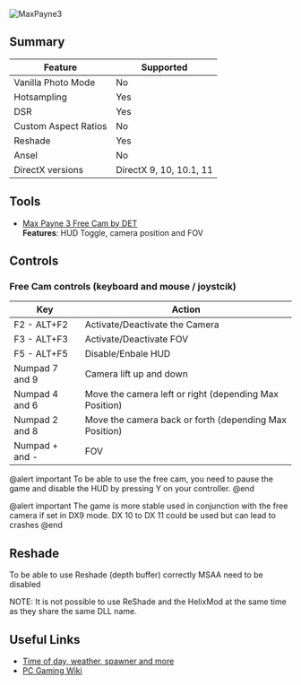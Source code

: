 ![MaxPayne3](Images\max_payne_3.png "Shot by Antic Owl")

## Summary

Feature | Supported
--|--
Vanilla Photo Mode | No
Hotsampling | Yes
DSR | Yes
Custom Aspect Ratios | No
Reshade | Yes
Ansel | No
DirectX versions | DirectX 9, 10, 10.1, 11
 
## Tools

* [Max Payne 3 Free Cam by DET](..\CheatTables\MaxPayne3_DET_1.CT)  
**Features**: HUD Toggle, camera position and FOV

## Controls

### Free Cam controls (keyboard and mouse / joystcik)

Key | Action
--|--
F2 - ALT+F2 | Activate/Deactivate the Camera
F3 - ALT+F3 | Activate/Deactivate FOV
F5 - ALT+F5 | Disable/Enbale HUD
Numpad 7 and 9 | Camera lift up and down
Numpad 4 and 6 | Move the camera left or right (depending Max Position)
Numpad 2 and 8 | Move the camera back or forth (depending Max Position)
Numpad + and - | FOV


@alert important
To be able to use the free cam, you need to pause the game and disable the HUD by pressing Y on your controller.
@end

@alert important
The game is more stable used in conjunction with the free camera if set in DX9 mode. 
DX 10 to DX 11 could be used but can lead to crashes
@end

## Reshade

To be able to use Reshade (depth buffer) correctly MSAA need to be disabled

NOTE: It is not possible to use ReShade and the HelixMod at the same time as they share the same DLL name.

## Useful Links

* [Time of day, weather, spawner and more](https://www.nexusmods.com/maxpayne3/mods/5)
* [PC Gaming Wiki](https://www.pcgamingwiki.com/wiki/Max_Payne_3)
